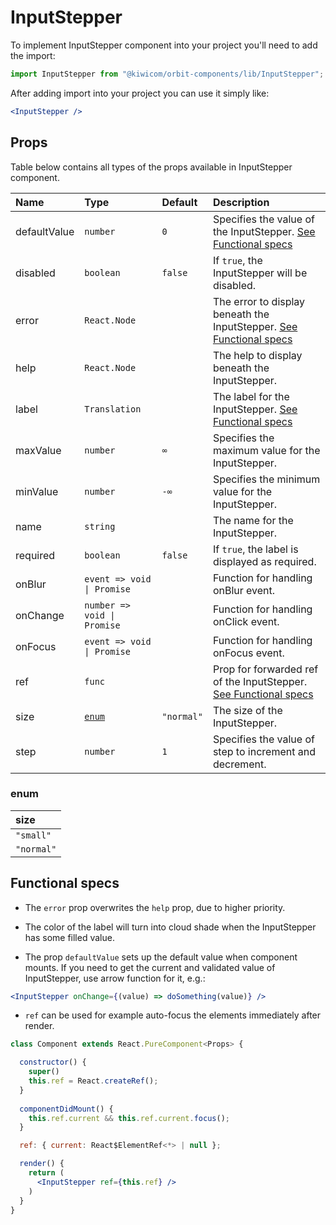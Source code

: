 # InputStepper

To implement InputStepper component into your project you'll need to add the import:

```jsx
import InputStepper from "@kiwicom/orbit-components/lib/InputStepper";
```

After adding import into your project you can use it simply like:

```jsx
<InputStepper />
```

## Props

Table below contains all types of the props available in InputStepper component.

| Name            | Type                        | Default     | Description                                        |
| :-------------- | :-------------------------- | :---------- | :------------------------------------------------- |
| defaultValue    | `number`                    | `0`         | Specifies the value of the InputStepper. [See Functional specs](#functional-specs)
| disabled        | `boolean`                   | `false`     | If `true`, the InputStepper will be disabled.
| error           | `React.Node`                |             | The error to display beneath the InputStepper. [See Functional specs](#functional-specs)
| help            | `React.Node`                |             | The help to display beneath the InputStepper.
| label           | `Translation`               |             | The label for the InputStepper. [See Functional specs](#functional-specs)
| maxValue        | `number`                    | `∞`         | Specifies the maximum value for the InputStepper.
| minValue        | `number`                    | `-∞`        | Specifies the minimum value for the InputStepper.
| name            | `string`                    |             | The name for the InputStepper.
| required        | `boolean`                   | `false`     | If `true`, the label is displayed as required.
| onBlur          | `event => void \| Promise`  |             | Function for handling onBlur event.
| onChange        | `number => void \| Promise` |             | Function for handling onClick event.
| onFocus         | `event => void \| Promise`  |             | Function for handling onFocus event.
| ref             | `func`                      |             | Prop for forwarded ref of the InputStepper. [See Functional specs](#functional-specs)
| size            | [`enum`](#enum)             | `"normal"`  | The size of the InputStepper.
| step            | `number`                    | `1`         | Specifies the value of step to increment and decrement.

### enum

| size       |
| :--------- |
| `"small"`  |
| `"normal"` |

## Functional specs

* The `error` prop overwrites the `help` prop, due to higher priority.

* The color of the label will turn into cloud shade when the InputStepper has some filled value.

* The prop `defaultValue` sets up the default value when component mounts. If you need to get the current and validated value of InputStepper, use arrow function for it,  e.g.:
```jsx
<InputStepper onChange={(value) => doSomething(value)} />
```

* `ref` can be used for example auto-focus the elements immediately after render.
```jsx
class Component extends React.PureComponent<Props> {

  constructor() {
    super()
    this.ref = React.createRef();
  }
  
  componentDidMount() {
    this.ref.current && this.ref.current.focus();
  }

  ref: { current: React$ElementRef<*> | null };

  render() {
    return (
      <InputStepper ref={this.ref} />
    )
  }
}
```
